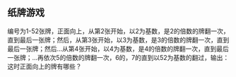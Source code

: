 ## 纸牌游戏
编号为1-52张牌，正面向上，从第2张开始，以2为基数，是2的倍数的牌翻一次，直到最后一张牌；然后，从第3张开始，以3为基数，是3的倍数的牌翻一次，直到最后一张牌；然后…从第4张开始，以4为基数，是4的倍数的牌翻一次，直到最后一张牌；...再依次5的倍数的牌翻一次，6的，7的直到以52为基数的翻过，输出：这时正面向上的牌有哪些？
